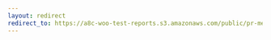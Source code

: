 ```yaml
---
layout: redirect
redirect_to: https://a8c-woo-test-reports.s3.amazonaws.com/public/pr-merge/44470/e2e/index.html
---
```

